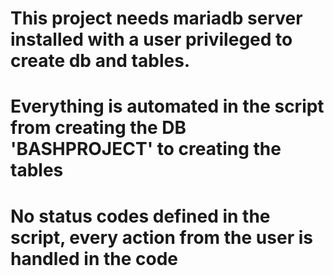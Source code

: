 # This project needs mariadb server installed with a user privileged to create db and tables.
# Everything is automated in the script from creating the DB 'BASHPROJECT' to creating the tables
# No status codes defined in the script, every action from the user is handled in the code
